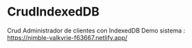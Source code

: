 # CrudIndexedDB
Crud Administrador de clientes  con IndexedDB
Demo sistema : https://nimble-valkyrie-f63667.netlify.app/
